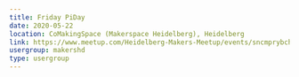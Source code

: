 ```yaml
---
title: Friday PiDay
date: 2020-05-22
location: CoMakingSpace (Makerspace Heidelberg), Heidelberg
link: https://www.meetup.com/Heidelberg-Makers-Meetup/events/sncmprybchbdc/
usergroup: makershd
type: usergroup
---
```

